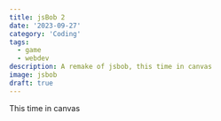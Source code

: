 ```yaml
---
title: jsBob 2
date: '2023-09-27'
category: 'Coding'
tags:
  - game
  - webdev
description: A remake of jsbob, this time in canvas
image: jsbob
draft: true
---
```


This time in canvas

<!-- <script>
  import JsBobTwo from '$lib/games/jsbob2/Js-Bob-Two.svelte';
</script>

<JsBobTwo /> -->
